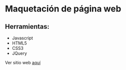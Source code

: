 # Maquetación de página web

## Herramientas:
- Javascript
- HTML5
- CSS3
- JQuery

Ver sitio web 
[aquí](https://gonzalo9725.github.io/pagina_web/src/index)
